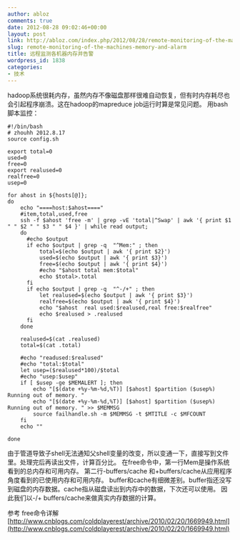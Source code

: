 ```yaml
---
author: abloz
comments: true
date: 2012-08-28 09:02:46+00:00
layout: post
link: http://abloz.com/index.php/2012/08/28/remote-monitoring-of-the-machines-memory-and-alarm/
slug: remote-monitoring-of-the-machines-memory-and-alarm
title: 远程监测各机器内存并告警
wordpress_id: 1838
categories:
- 技术
---
```


hadoop系统很耗内存，虽然内存不像磁盘那样很难自动恢复，但有时内存耗尽也会引起程序崩溃。这在hadoop的mapreduce job运行时算是常见问题。
用bash脚本监控：


    
    
    #!/bin/bash
    # zhouhh 2012.8.17
    source config.sh
    
    export total=0
    used=0
    free=0
    export realused=0
    realfree=0
    usep=0
    
    for ahost in ${hosts[@]};
    do
        echo "====host:$ahost===="
        #item,total,used,free
        ssh -f $ahost 'free -m' | grep -vE 'total|^Swap' | awk '{ print $1 " " $2 " " $3 " " $4 }' | while read output;
        do
          #echo $output
          if echo $output | grep -q  "^Mem:" ; then
              total=$(echo $output | awk '{ print $2}')
              used=$(echo $output | awk '{ print $3}')
              free=$(echo $output | awk '{ print $4}')
              #echo "$ahost total mem:$total"
              echo $total>.total
          fi
          if echo $output | grep -q  "^-/+" ; then
              let realused=$(echo $output | awk '{ print $3}')
              realfree=$(echo $output | awk '{ print $4}')
              echo "$ahost  real used:$realused,real free:$realfree"
              echo $realused > .realused
          fi
        done
    
        realused=$(cat .realused)
        total=$(cat .total)
    
        #echo "readused:$realused"
        #echo "total:$total"
        let usep=($realused*100)/$total
        #echo "usep:$usep"
        if [ $usep -ge $MEMALERT ]; then
            echo "[$(date +%y-%m-%d,%T)] [$ahost] $partition ($usep%) Running out of memory. "
            echo "[$(date +%y-%m-%d,%T)] [$ahost] $partition ($usep%) Running out of memory. " >> $MEMMSG
            source failhandle.sh -m $MEMMSG -t $MTITLE -c $MFCOUNT
        fi
        echo ""
    
    done
    


由于管道导致子shell无法通知父shell变量的改变，所以变通一下，直接写到文件里。处理完后再读出文件，计算百分比。
在free命令中，第一行Mem是操作系统看到的总内存和可用内存。 第二行-buffers/cache 和+buffers/cache从应用程序角度看到的已使用内存和可用内存。
buffer和cache有细微差别。buffer指还没写到磁盘的内存数据。cache指从磁盘读出到内存中的数据，下次还可以使用。
因此我们以-/+ buffers/cache来做真实内存数据的计算。

参考
free命令详解
[http://www.cnblogs.com/coldplayerest/archive/2010/02/20/1669949.html](http://www.cnblogs.com/coldplayerest/archive/2010/02/20/1669949.html)
